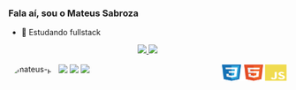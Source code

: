 ### Fala aí, sou o Mateus Sabroza
- 🌱 Estudando fullstack 
<div align="center">
  <a href="https://www.linkedin.com/in/mateus-sabroza-b50540222/">
  <img height="180em" src="https://github-readme-stats.vercel.app/api?username=mateussabroza&show_icons=true&theme=tokyonight&include_all_commits=true&count_private=true"/>
  <img height="180em" src="https://github-readme-stats.vercel.app/api/top-langs/?username=mateussabroza&layout=compact&langs_count=7&theme=tokyonight"/>
</div>
  <div style="display: inline_block"><br>
  <img align="right" alt="mateus-Js" height="30" width="40" src="https://raw.githubusercontent.com/devicons/devicon/master/icons/javascript/javascript-plain.svg">
  <img align="right" alt="mateus-HTML" height="30" width="40" src="https://raw.githubusercontent.com/devicons/devicon/master/icons/html5/html5-original.svg">
  <img align="right" alt="mateus-CSS" height="30" width="40" src="https://raw.githubusercontent.com/devicons/devicon/master/icons/css3/css3-original.svg">
  <img align="left" alt="mateus-pic" height="150" style="border-radius:50px;" src="https://miro.medium.com/max/1400/1*6YcHHARJDE83cKCkGL0KRg.gif">
</div>
<div> 
  <a href="https://instagram.com/mateussabroza" target="_blank"><img src="https://img.shields.io/badge/-Instagram-%23E4405F?style=for-the-badge&logo=instagram&logoColor=white" target="_blank"></a>
  <a href = "mailto:sabrozamaillard@gmail.com"><img src="https://img.shields.io/badge/-Gmail-%23333?style=for-the-badge&logo=gmail&logoColor=white" target="_blank"></a>
  <a href="https://www.linkedin.com/in/mateus-sabroza-b50540222/" target="_blank"><img src="https://img.shields.io/badge/-LinkedIn-%230077B5?style=for-the-badge&logo=linkedin&logoColor=white" target="_blank"></a> 
  </div> 

 



